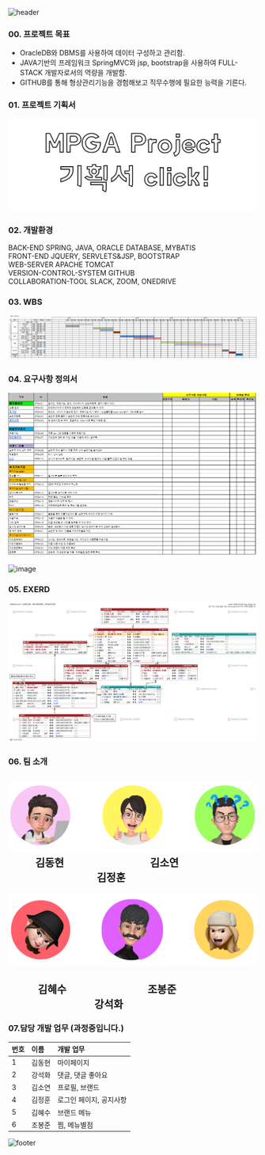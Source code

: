 


![header](https://capsule-render.vercel.app/api?type=wave&color=97DBAE&height=300&section=header&text=Hello,%20MPGA!%20&&fontSize=70)

### 00. 프로젝트 목표
+ OracleDB와 DBMS를 사용하여 데이터 구성하고 관리함.
+ JAVA기반의 프레임워크 SpringMVC와 jsp, bootstrap을 사용하여 FULL-STACK 개발자로서의 역량을 개발함.
+ GITHUB를 통해 형상관리기능을 경험해보고 직무수행에 필요한 능력을 기른다.  


### 01. 프로젝트 기획서  
[![프로젝트기획서](MPGA_PRO/src/main/webapp/resources/redmee/클릭.png)](https://github.com/hykim-king/MPGA/blob/main/MPGA_PRO/src/main/webapp/resources/redmee/%ED%94%84%EB%A1%9C%EC%A0%9D%ED%8A%B8%20%EA%B8%B0%ED%9A%8D%EC%84%9C-2.pdf)       




### 02. 개발환경
BACK-END  SPRING, JAVA, ORACLE DATABASE, MYBATIS   
FRONT-END  JQUERY, SERVLETS&JSP, BOOTSTRAP  
WEB-SERVER APACHE TOMCAT  
VERSION-CONTROL-SYSTEM GITHUB  
COLLABORATION-TOOL SLACK, ZOOM, ONEDRIVE  


### 03. WBS  
![WBS](MPGA_PRO/src/main/webapp/resources/redmee/WBS.PNG)  


### 04. 요구사항 정의서  
![WANT](MPGA_PRO/src/main/webapp/resources/redmee/요구사항정의서1.PNG)   

![image](https://user-images.githubusercontent.com/89445641/132989172-6b6c14f2-1225-4e3d-9cc0-aa399a4cd012.png)


### 05. EXERD  
![EXERD](MPGA_PRO/src/main/webapp/resources/redmee/untitled2.png)  
 

### 06. 팀 소개  
![TEAM](MPGA_PRO/src/main/webapp/resources/redmee/리드미.png)  
&nbsp;&nbsp;&nbsp;&nbsp;&nbsp;&nbsp;&nbsp;&nbsp;&nbsp;&nbsp;&nbsp;김동현&nbsp;&nbsp;&nbsp;&nbsp;&nbsp;&nbsp;&nbsp;&nbsp;&nbsp;&nbsp;&nbsp;&nbsp;&nbsp;&nbsp;&nbsp;&nbsp;&nbsp;&nbsp;&nbsp;&nbsp;&nbsp;&nbsp;&nbsp;&nbsp;&nbsp;&nbsp;&nbsp;&nbsp;&nbsp;&nbsp;&nbsp;&nbsp;&nbsp;&nbsp;&nbsp;김소연 
&nbsp;&nbsp;&nbsp;&nbsp;&nbsp;&nbsp;&nbsp;&nbsp;&nbsp;&nbsp;&nbsp;&nbsp;&nbsp;&nbsp;&nbsp;&nbsp;&nbsp;&nbsp;&nbsp;&nbsp;&nbsp;&nbsp;&nbsp;&nbsp;&nbsp;&nbsp;&nbsp;&nbsp;&nbsp;&nbsp;&nbsp;&nbsp;&nbsp;&nbsp;&nbsp;&nbsp;김정훈    
-------------------------------------------------------------------------
![TEAM2](MPGA_PRO/src/main/webapp/resources/redmee/redmee2.png)   
## &nbsp;&nbsp;&nbsp;&nbsp;&nbsp;&nbsp;&nbsp;&nbsp;&nbsp;&nbsp;&nbsp;&nbsp;김혜수 &nbsp;&nbsp;&nbsp;&nbsp;&nbsp;&nbsp;&nbsp;&nbsp;&nbsp;&nbsp;&nbsp;&nbsp;&nbsp;&nbsp;&nbsp;&nbsp;&nbsp;&nbsp;&nbsp;&nbsp;&nbsp;&nbsp;&nbsp;&nbsp;&nbsp;&nbsp;&nbsp;&nbsp;&nbsp;&nbsp;&nbsp;&nbsp;조봉준 &nbsp;&nbsp;&nbsp;&nbsp;&nbsp;&nbsp;&nbsp;&nbsp;&nbsp;&nbsp;&nbsp;&nbsp;&nbsp;&nbsp;&nbsp;&nbsp;&nbsp;&nbsp;&nbsp;&nbsp;&nbsp;&nbsp;&nbsp;&nbsp;&nbsp;&nbsp;&nbsp;&nbsp;&nbsp;&nbsp;&nbsp;&nbsp;&nbsp;&nbsp;&nbsp;강석화    


### 07.담당 개발 업무 (과정중입니다.)   
|번호|이름|개발 업무
|:-----|:-----|:-----|
|1     |김동현 | 마이페이지     |
|2     |강석화 | 댓글, 댓글 좋아요     |
|3     |김소연 | 프로필, 브랜드     |
|4     |김정훈 | 로그인 페이지, 공지사항     |
|5     |김혜수 | 브랜드 메뉴     |
|6     |조봉준 | 찜, 메뉴별점    |



![footer](https://capsule-render.vercel.app/api?section=footer&color=75BDE0&height=200)


